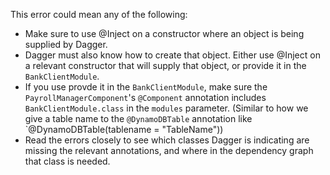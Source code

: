 This error could mean any of the following:

* Make sure to use @Inject on a constructor where an object is being supplied by Dagger. 
* Dagger must also know how to create that object. Either use @Inject on a relevant constructor that will supply that
 object, or provide it in the `BankClientModule`. 
* If you use provde it in the `BankClientModule`, make sure the `PayrollManagerComponent`'s `@Component` annotation
 includes `BankClientModule.class` in the `modules` parameter. (Similar to how we give a table name to the
  `@DynamoDBTable` annotation like `@DynamoDBTable(tablename = "TableName"))
* Read the errors closely to see which classes Dagger is indicating are missing the relevant annotations, and where
 in the dependency graph that class is needed.
